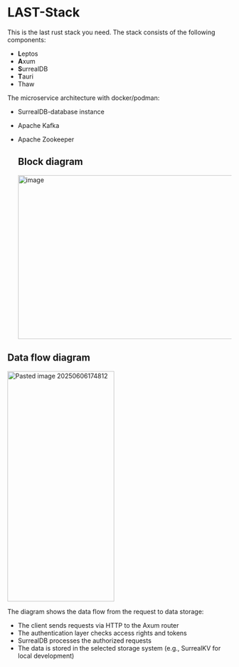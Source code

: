 # LAST-Stack
This is the last rust stack you need.
The stack consists of the following components:
- **L**eptos
- **A**xum
- **S**urrealDB
- **T**auri
- Thaw

The microservice architecture with docker/podman:
- SurrealDB-database instance
- Apache Kafka
- Apache Zookeeper

  ## Block diagram
  <img width="1568" height="367" alt="image" src="https://github.com/user-attachments/assets/f9fcac30-d06c-4e27-be3b-f35c55702a5f" />

## Data flow diagram
<img width="240" height="516" alt="Pasted image 20250606174812" src="https://github.com/user-attachments/assets/268875e8-bbc7-43f5-bd06-db99511935fd" />

The diagram shows the data flow from the request to data storage:

- The client sends requests via HTTP to the Axum router
- The authentication layer checks access rights and tokens
- SurrealDB processes the authorized requests
- The data is stored in the selected storage system (e.g., SurrealKV for local development)
